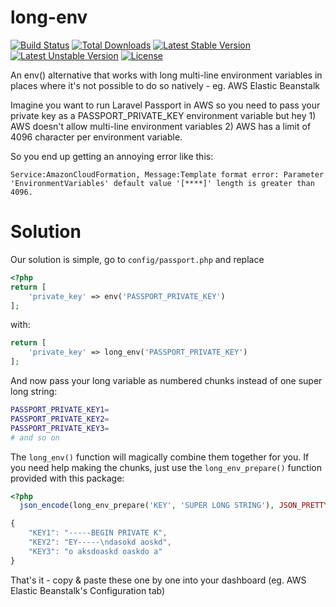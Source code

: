 # long-env
[![Build Status](https://travis-ci.org/tixelrocks/long-env.svg)](https://travis-ci.org/tixelrocks/long-env)
[![Total Downloads](https://poser.pugx.org/tixelrocks/long-env/d/total.svg)](https://packagist.org/packages/tixelrocks/long-env)
[![Latest Stable Version](https://poser.pugx.org/tixelrocks/long-env/v/stable.svg)](https://packagist.org/packages/tixelrocks/long-env)
[![Latest Unstable Version](https://poser.pugx.org/tixelrocks/long-env/v/unstable.svg)](https://packagist.org/packages/tixelrocks/long-env)
[![License](https://poser.pugx.org/tixelrocks/class-constants-helper/license.svg)](https://packagist.org/packages/tixelrocks/long-env)

An env() alternative that works with long multi-line environment variables in places where it's not possible to do
so natively - eg. AWS Elastic Beanstalk

Imagine you want to run Laravel Passport in AWS so you need to pass your private key as a PASSPORT_PRIVATE_KEY
environment variable but hey 1) AWS doesn't allow multi-line environment variables 2) AWS has a limit of 4096 character
per environment variable.

So you end up getting an annoying error like this:

```
Service:AmazonCloudFormation, Message:Template format error: Parameter 'EnvironmentVariables' default value '[****]' length is greater than 4096.
```

# Solution

Our solution is simple, go to `config/passport.php` and replace

```php
<?php 
return [
    'private_key' => env('PASSPORT_PRIVATE_KEY')
];
```

with:

```php
return [
    'private_key' => long_env('PASSPORT_PRIVATE_KEY')
];
```

And now pass your long variable as numbered chunks instead of one super long string:

```bash
PASSPORT_PRIVATE_KEY1=
PASSPORT_PRIVATE_KEY2=
PASSPORT_PRIVATE_KEY3=
# and so on
```

The `long_env()` function will magically combine them together for you. If you need help making the
chunks, just use the `long_env_prepare()` function provided with this package:

```php
<?php
  json_encode(long_env_prepare('KEY', 'SUPER LONG STRING'), JSON_PRETTY_PRINT);
```

```javascript
{
    "KEY1": "-----BEGIN PRIVATE K",
    "KEY2": "EY-----\ndasokd aoskd",
    "KEY3": "o aksdoaskd oaskdo a"
}
```

That's it - copy & paste these one by one into your dashboard (eg. AWS Elastic Beanstalk's Configuration tab)